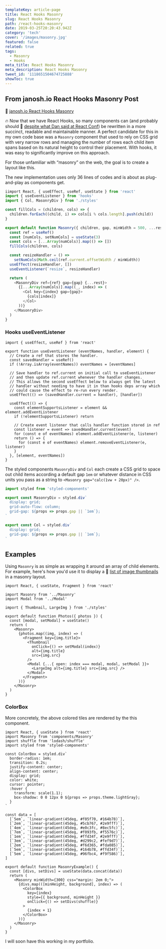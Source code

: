 ```yaml
---
templateKey: article-page
title: React Hooks Masonry
slug: React Hooks Masonry
path: /react-hooks-masonry
date: 2019-03-25T20:20:43.942Z
category: 'tech'
cover: '/images/masonry.jpg'
featured: false
related: true
tags:
  - Masonry
  - Hooks
meta_title: React Hooks Masonry
meta_description: React Hooks Masonry
tweet_id: '1118651504674725888'
showToc: true
---
```


## From janosh.io React Hooks Masonry Post

🔗 [janosh.io React Hooks Masonry](https://janosh.io/blog/react-hooks-masonry)

🔥 Now that we have React Hooks, so many components can (and probably should 🔗 [despite what Dan said at React Conf](https://youtu.be/dpw9EHDh2bM?t=3365)) be rewritten in a more succinct, readable and maintainable manner. A perfect candidate for this in my own code base was a `Masonry` component that used to rely on CSS grid with very narrow rows and managing the number of rows each child item spans based on its natural height to control their placement. With hooks, it was easy to significantly improve on this approach.

For those unfamiliar with “masonry” on the web, the goal is to create a layout like this.

<interactive-colorbox></interactive-colorbox>

The new implementation uses only 36 lines of codes and is about as plug-and-play as components get.

```jsx:title=src/components/masonry/index.js
iimport React, { useEffect, useRef, useState } from 'react'
import { useEventListener } from 'hooks'
import { Col, MasonryDiv } from './styles'

const fillCols = (children, cols) => {
  children.forEach((child, i) => cols[i % cols.length].push(child))
}

export default function Masonry({ children, gap, minWidth = 500, ...rest }) {
  const ref = useRef()
  const [numCols, setNumCols] = useState(3)
  const cols = [...Array(numCols)].map(() => [])
  fillCols(children, cols)

  const resizeHandler = () =>
    setNumCols(Math.ceil(ref.current.offsetWidth / minWidth))
  useEffect(resizeHandler, [])
  useEventListener(`resize`, resizeHandler)

  return (
    <MasonryDiv ref={ref} gap={gap} {...rest}>
      {[...Array(numCols)].map((_, index) => (
        <Col key={index} gap={gap}>
          {cols[index]}
        </Col>
      ))}
    </MasonryDiv>
  )
}
```

### Hooks useEventListener

```jsx:title=/hooks/useEventListener
import { useEffect, useRef } from 'react'

export function useEventListener (eventNames, handler, element) {
  // Create a ref that stores the handler.
  const savedHandler = useRef()
  if (!Array.isArray(eventNames)) eventNames = [eventNames]

  // Save handler to ref.current on initial call to useEventListener
  // and then update ref.current whenever the handler changes.
  // This allows the second useEffect below to always get the latest
  // handler without needing to have it in than hooks deps array which
  // could cause the effect to re-run every render.
  useEffect(() => (savedHandler.current = handler), [handler])

  useEffect(() => {
    const elementSupportsListener = element && element.addEventListener
    if (!elementSupportsListener) return

    // Create event listener that calls handler function stored in ref
    const listener = event => savedHandler.current(event)
    for (const e of eventNames) element.addEventListener(e, listener)
    return () => {
      for (const e of eventNames) element.removeEventListener(e, listener)
    }
  }, [element, eventNames])
}

```

The styled components `MasonryDiv` and `Col` each create a CSS grid to space out child items according a default gap `1em` or whatever distance in CSS units you pass as a string to `<Masonry gap="calc(1vw + 20px)" />`.

```js:title=src/components/masonry/styled.js
import styled from 'styled-components'

export const MasonryDiv = styled.div`
  display: grid;
  grid-auto-flow: column;
  grid-gap: ${props => props.gap || `1em`};
`

export const Col = styled.div`
  display: grid;
  grid-gap: ${props => props.gap || `1em`};
`
```

## Examples

Using `Masonry` is as simple as wrapping it around an array of child elements. For example, here's how you'd use it to display a 🔗 [list of image thumbnails](https://janosh.io/nature) in a masonry layout.

```jsx{3,11,24}
import React, { useState, Fragment } from 'react'

import Masonry from '../Masonry'
import Modal from '../Modal'

import { Thumbnail, LargeImg } from './styles'

export default function Photos({ photos }) {
  const [modal, setModal] = useState()
  return (
    <Masonry>
      {photos.map((img, index) => (
        <Fragment key={img.title}>
          <Thumbnail
            onClick={() => setModal(index)}
            alt={img.title}
            src={img.src}
          />
          <Modal {...{ open: index === modal, modal, setModal }}>
            <LargeImg alt={img.title} src={img.src} />
          </Modal>
        </Fragment>
      ))}
    </Masonry>
  )
}
```

### ColorBox

More concretely, the above colored tiles are rendered by the this component.

```jsx:title=src/components/ColorBox
import React, { useState } from 'react'
import Masonry from 'components/Masonry' 
import shuffle from 'lodash/shuffle'
import styled from 'styled-components'

const ColorBox = styled.div`
  border-radius: 1em;
  transition: 0.2s;
  justify-content: center;
  align-content: center;
  display: grid;
  color: white;
  cursor: pointer;
  :hover {
    transform: scale(1.1);
    box-shadow: 0 0 12px 0 ${props => props.theme.lightGray};
  }
`

const data = [
  [`5em`, `linear-gradient(45deg, #f05f70, #164b78)`],
  [`2em`, `linear-gradient(45deg, #5cb767, #2e9fff)`],
  [`4em`, `linear-gradient(45deg, #e0c3fc, #8ec5fc)`],
  [`7em`, `linear-gradient(45deg, #f093fb, #f5576c)`],
  [`1em`, `linear-gradient(45deg, #ffd34f, #2e9fff)`],
  [`3em`, `linear-gradient(45deg, #d299c2, #fef9d7)`],
  [`2em`, `linear-gradient(45deg, #f6d365, #fda085)`],
  [`5em`, `linear-gradient(45deg, #164b78, #ffd34f)`],
  [`5em`, `linear-gradient(45deg, #96fbc4, #f9f586)`],
]

export default function MasonryExample() {
  const [divs, setDivs] = useState(data.concat(data))
  return (
    <Masonry minWidth={300} css="margin: 2em 0;"> 
      {divs.map(([minHeight, background], index) => (
        <ColorBox
          key={index}
          style={{ background, minHeight }}
          onClick={() => setDivs(shuffle)}
        >
          {index + 1}
        </ColorBox>
      ))}
    </Masonry>
  )
}
```

I will soon have this working in my portfolio.
